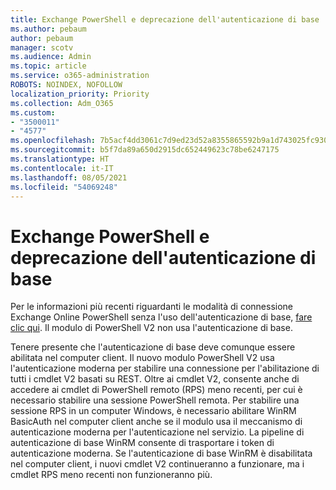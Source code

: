 ```yaml
---
title: Exchange PowerShell e deprecazione dell'autenticazione di base
ms.author: pebaum
author: pebaum
manager: scotv
ms.audience: Admin
ms.topic: article
ms.service: o365-administration
ROBOTS: NOINDEX, NOFOLLOW
localization_priority: Priority
ms.collection: Adm_O365
ms.custom:
- "3500011"
- "4577"
ms.openlocfilehash: 7b5acf4dd3061c7d9ed23d52a8355865592b9a1d743025fc9300dcda5a18831a
ms.sourcegitcommit: b5f7da89a650d2915dc652449623c78be6247175
ms.translationtype: HT
ms.contentlocale: it-IT
ms.lasthandoff: 08/05/2021
ms.locfileid: "54069248"
---
```

# <a name="exchange-powershell-and-basic-authentication-deprecation"></a>Exchange PowerShell e deprecazione dell'autenticazione di base

Per le informazioni più recenti riguardanti le modalità di connessione Exchange Online PowerShell senza l'uso dell'autenticazione di base, [fare clic qui](https://aka.ms/exops-docs). Il modulo di PowerShell V2 non usa l'autenticazione di base.

Tenere presente che l'autenticazione di base deve comunque essere abilitata nel computer client.
Il nuovo modulo PowerShell V2 usa l'autenticazione moderna per stabilire una connessione per l'abilitazione di tutti i cmdlet V2 basati su REST. Oltre ai cmdlet V2, consente anche di accedere ai cmdlet di PowerShell remoto (RPS) meno recenti, per cui è necessario stabilire una sessione PowerShell remota. Per stabilire una sessione RPS in un computer Windows, è necessario abilitare WinRM BasicAuth nel computer client anche se il modulo usa il meccanismo di autenticazione moderna per l'autenticazione nel servizio. La pipeline di autenticazione di base WinRM consente di trasportare i token di autenticazione moderna. Se l'autenticazione di base WinRM è disabilitata nel computer client, i nuovi cmdlet V2 continueranno a funzionare, ma i cmdlet RPS meno recenti non funzioneranno più.
